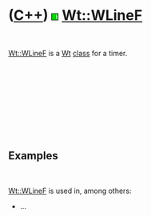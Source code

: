 



 

 

 

 

 

([C++](Cpp.md)) ![Wt](PicWt.png) [Wt::WLineF](CppWLineF.md)
=============================================================

 

[Wt::WLineF](CppWLineF.md) is a [Wt](CppWt.md) [class](CppClass.htm)
for a timer.

 

 

 

 

 

Examples
--------

 

[Wt::WLineF](CppWLineF.md) is used in, among others:

-   ...

 

 

 

 

 





 



